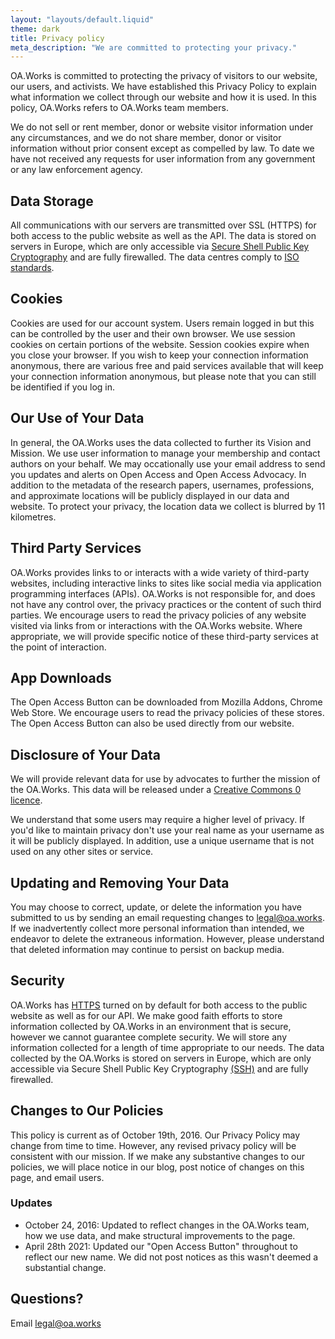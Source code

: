 ```yaml
---
layout: "layouts/default.liquid"
theme: dark
title: Privacy policy
meta_description: "We are committed to protecting your privacy."
---
```

OA.Works is committed to protecting the privacy of visitors to our website, our users, and activists. We have established this Privacy Policy to explain what information we collect through our website and how it is used. In this policy, OA.Works refers to OA.Works team members.

We do not sell or rent member, donor or website visitor information under any circumstances, and we do not share member, donor or visitor information without prior consent except as compelled by law. To date we have not received any requests for user information from any government or any law enforcement agency.

## Data Storage

All communications with our servers are transmitted over SSL (HTTPS) for both access to the public website as well as the API. The data is stored on servers in Europe, which are only accessible via [Secure Shell Public Key Cryptography](https://en.wikipedia.org/wiki/SSH_(Secure_Shell)) and are fully firewalled. The data centres comply to [ISO standards](https://www.equinix.com/data-centers/design/standards-compliance/).

## Cookies

Cookies are used for our account system. Users remain logged in but this can be controlled by the user and their own browser. We use session cookies on certain portions of the website. Session cookies expire when you close your browser. If you wish to keep your connection information anonymous, there are various free and paid services available that will keep your connection information anonymous, but please note that you can still be identified if you log in.

## Our Use of Your Data

In general, the OA.Works uses the data collected to further its Vision and Mission. We use user information to manage your membership and contact authors on your behalf. We may occationally use your email address to send you updates and alerts on Open Access and Open Access Advocacy. In addition to the metadata of the research papers, usernames, professions, and approximate locations will be publicly displayed in our data and website. To protect your privacy, the location data we collect is blurred by 11 kilometres.

## Third Party Services

OA.Works provides links to or interacts with a wide variety of third-party websites, including interactive links to sites like social media via application programming interfaces (APIs). OA.Works is not responsible for, and does not have any control over, the privacy practices or the content of such third parties. We encourage users to read the privacy policies of any website visited via links from or interactions with the OA.Works website. Where appropriate, we will provide specific notice of these third-party services at the point of interaction.

## App Downloads

The Open Access Button can be downloaded from Mozilla Addons, Chrome Web Store. We encourage users to read the privacy policies of these stores. The Open Access Button can also be used directly from our website.

## Disclosure of Your Data

We will provide relevant data for use by advocates to further the mission of the OA.Works. This data will be released under a [Creative Commons 0 licence](https://creativecommons.org/publicdomain/zero/1.0/).

We understand that some users may require a higher level of privacy. If you'd like to maintain privacy don't use your real name as your username as it will be publicly displayed. In addition, use a unique username that is not used on any other sites or service.

## Updating and Removing Your Data

You may choose to correct, update, or delete the information you have submitted to us by sending an email requesting changes to [legal@oa.works](mailto:legal@oa.works). If we inadvertently collect more personal information than intended, we endeavor to delete the extraneous information. However, please understand that deleted information may continue to persist on backup media.

## Security

OA.Works has [HTTPS](https://en.wikipedia.org/wiki/HTTPS) turned on by default for both access to the public website as well as for our API. We make good faith efforts to store information collected by OA.Works in an environment that is secure, however we cannot guarantee complete security. We will store any information collected for a length of time appropriate to our needs. The data collected by the OA.Works is stored on servers in Europe, which are only accessible via Secure Shell Public Key Cryptography [(SSH)](https://en.wikipedia.org/wiki/SSH_(Secure_Shell)) and are fully firewalled.

## Changes to Our Policies

This policy is current as of October 19th, 2016. Our Privacy Policy may change from time to time. However, any revised privacy policy will be consistent with our mission. If we make any substantive changes to our policies, we will place notice in our blog, post notice of changes on this page, and email users.

### Updates

- October 24, 2016: Updated to reflect changes in the OA.Works team, how we use data, and make structural improvements to the page.
- April 28th 2021: Updated our "Open Access Button" throughout to reflect our new name. We did not post notices as this wasn't deemed a substantial change.

## Questions?

Email [legal@oa.works](mailto:legal@oa.works)
